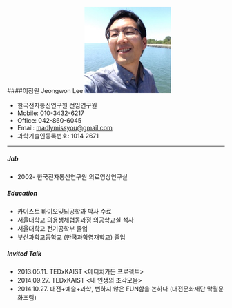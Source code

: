 ####이정원 Jeongwon Lee
![JeongwonLee](/jeongwon_200.jpg)
* 한국전자통신연구원 선임연구원
* Mobile: 010-3432-6217
* Office: 042-860-6045
* Email: madlymissyou@gmail.com
* 과학기술인등록번호: 1014 2671

---
##### Job
* 2002-     한국전자통신연구원 의료영상연구실

##### Education
* 카이스트 바이오및뇌공학과 박사 수료
* 서울대학교 의용생체협동과정 의공학교실 석사
* 서울대학교 전기공학부 졸업
* 부산과학고등학교 (한국과학영재학교) 졸업

##### Invited Talk
* 2013.05.11. TEDxKAIST <메디치가든 프로젝트>
* 2014.09.27. TEDxKAIST <내 인생의 조각모음>
* 2014.10.27. 대전+예술+과학, 뻔하지 않은 FUN함을 논하다 (대전문화재단 막월문화포럼)
